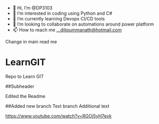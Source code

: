 - 👋 Hi, I’m @DP3103
- 👀 I’m interested in coding using Python and C#
- 🌱 I’m currently learning Devops CI/CD tools
- 💞️ I’m looking to collaborate on automations around power platform
- 📫 How to reach me ...dilipummanath@hotmail.com

<!---
DP3103/DP3103 is a ✨ special ✨ repository because its `README.md` (this file) appears on your GitHub profile.
You can click the Preview link to take a look at your changes.
--->
Change in main read me
# LearnGIT
Repo to Learn GIT

##Subheader

Edited the Readme

##Added new branch
Text branch
Additional text

https://www.youtube.com/watch?v=RGOj5yH7evk
